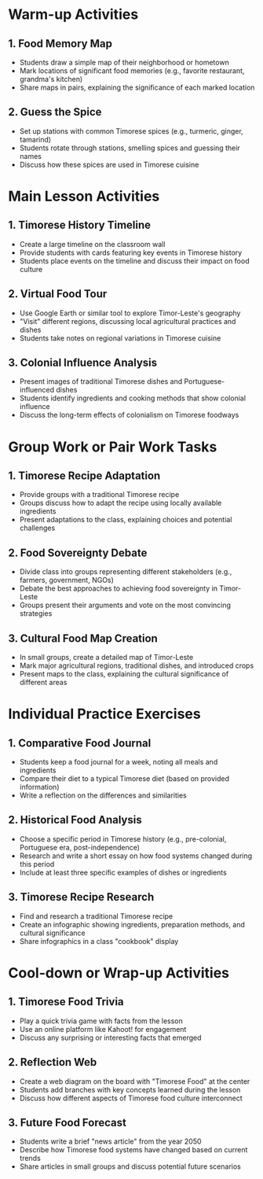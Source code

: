 # Warm-up Activities

## 1. Food Memory Map

- Students draw a simple map of their neighborhood or hometown
- Mark locations of significant food memories (e.g., favorite restaurant, grandma's kitchen)
- Share maps in pairs, explaining the significance of each marked location

## 2. Guess the Spice

- Set up stations with common Timorese spices (e.g., turmeric, ginger, tamarind)
- Students rotate through stations, smelling spices and guessing their names
- Discuss how these spices are used in Timorese cuisine

# Main Lesson Activities

## 1. Timorese History Timeline

- Create a large timeline on the classroom wall
- Provide students with cards featuring key events in Timorese history
- Students place events on the timeline and discuss their impact on food culture

## 2. Virtual Food Tour

- Use Google Earth or similar tool to explore Timor-Leste's geography
- "Visit" different regions, discussing local agricultural practices and dishes
- Students take notes on regional variations in Timorese cuisine

## 3. Colonial Influence Analysis

- Present images of traditional Timorese dishes and Portuguese-influenced dishes
- Students identify ingredients and cooking methods that show colonial influence
- Discuss the long-term effects of colonialism on Timorese foodways

# Group Work or Pair Work Tasks

## 1. Timorese Recipe Adaptation

- Provide groups with a traditional Timorese recipe
- Groups discuss how to adapt the recipe using locally available ingredients
- Present adaptations to the class, explaining choices and potential challenges

## 2. Food Sovereignty Debate

- Divide class into groups representing different stakeholders (e.g., farmers, government, NGOs)
- Debate the best approaches to achieving food sovereignty in Timor-Leste
- Groups present their arguments and vote on the most convincing strategies

## 3. Cultural Food Map Creation

- In small groups, create a detailed map of Timor-Leste
- Mark major agricultural regions, traditional dishes, and introduced crops
- Present maps to the class, explaining the cultural significance of different areas

# Individual Practice Exercises

## 1. Comparative Food Journal

- Students keep a food journal for a week, noting all meals and ingredients
- Compare their diet to a typical Timorese diet (based on provided information)
- Write a reflection on the differences and similarities

## 2. Historical Food Analysis

- Choose a specific period in Timorese history (e.g., pre-colonial, Portuguese era, post-independence)
- Research and write a short essay on how food systems changed during this period
- Include at least three specific examples of dishes or ingredients

## 3. Timorese Recipe Research

- Find and research a traditional Timorese recipe
- Create an infographic showing ingredients, preparation methods, and cultural significance
- Share infographics in a class "cookbook" display

# Cool-down or Wrap-up Activities

## 1. Timorese Food Trivia

- Play a quick trivia game with facts from the lesson
- Use an online platform like Kahoot! for engagement
- Discuss any surprising or interesting facts that emerged

## 2. Reflection Web

- Create a web diagram on the board with "Timorese Food" at the center
- Students add branches with key concepts learned during the lesson
- Discuss how different aspects of Timorese food culture interconnect

## 3. Future Food Forecast

- Students write a brief "news article" from the year 2050
- Describe how Timorese food systems have changed based on current trends
- Share articles in small groups and discuss potential future scenarios
